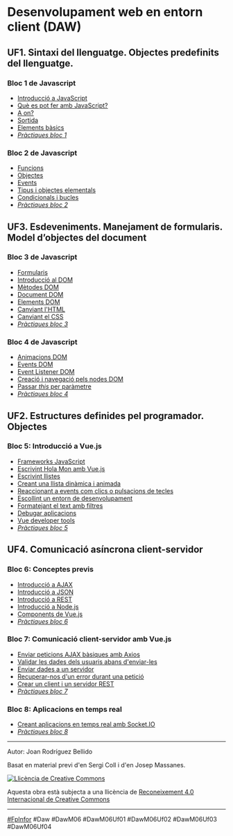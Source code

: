 Desenvolupament web en entorn client (DAW)
================================

UF1. Sintaxi del llenguatge. Objectes predefinits del llenguatge.
-------------------------------

### Bloc 1 de Javascript

* [Introducció a JavaScript](IntroduccioJavaScript.md)
* [Què es pot fer amb JavaScript?](QueEsPotFer.md)
* [A on?](AOn.md)
* [Sortida](Sortida.md)
* [Elements bàsics](ElementsBasics.md)
* [_Pràctiques bloc 1_](Practiques1.md)

### Bloc 2 de Javascript

* [Funcions](Funcions.md)
* [Objectes](Objectes.md)
* [Events](Events.md)
* [Tipus i objectes elementals](TipusIObjectesElementals.md)
* [Condicionals i bucles](CondicionalsIBucles.md)
* [_Pràctiques bloc 2_](Practiques2.md)

UF3. Esdeveniments. Manejament de formularis. Model d’objectes del document
----------------------------

### Bloc 3 de Javascript

* [Formularis](Formularis.md)
* [Introducció al DOM](DOMIntro.md)
* [Mètodes DOM](DOMMetodes.md)
* [Document DOM](DOMDocument.md)
* [Elements DOM](DOMElements.md)
* [Canviant l'HTML](DOMHTML.md)
* [Canviant el CSS](DOMCSS.md)
* [_Pràctiques bloc 3_](Practiques3.md)

### Bloc 4 de Javascript

* [Animacions DOM](DOMAnimacions.md)
* [Events DOM](DOMEvents.md)
* [Event Listener DOM](DOMEventListener.md)
* [Creació i navegació pels nodes DOM](DOMCreacioINavegacioPelsNodes.md)
* [Passar _this_ per paràmetre](PassarThisPerParametre.md)
* [_Pràctiques bloc 4_](Practiques4.md)

UF2. Estructures definides pel programador. Objectes
---------------------------

### Bloc 5: Introducció a Vue.js
* [Frameworks JavaScript](FrameworksJavaScript.md)
* [Escrivint Hola Mon amb Vue.js](EscrivintHolaMonAmbVuejs.md)
* [Escrivint llistes](EscrivintLlistes.md)
* [Creant una llista dinàmica i animada](CreantUnaLlistaDinamicaIAnimada.md)
* [Reaccionant a events com clics o pulsacions de tecles](ReaccionantAEventsComClicsOPulsacionsDeTecles.md)
* [Escollint un entorn de desenvolupament](EscollintUnEntornDeDesenvolupament.md)
* [Formatejant el text amb filtres](FormatejantElTextAmbFiltres.md)
* [Debugar aplicacions](DebugarAplicacions.md)
* [Vue developer
tools](VueDeveloperTools.md)
* [_Pràctiques bloc 5_](Practiques5.md)


<!--
### Caracteristiques bàsiques de Vue.js

* Aprenent a utilitzar propietats computades
* Filtrant una llista amb una propietat computada
* Ordenant una llista amb una propietat computada
* Format de monedes amb filtres
* Format de dates amb filtres
* Mostrar i amagar un element de forma condicional
* Afegint estils de manera condicional
* Afegint diversió a l'aplicació amb transicions CSS
* Produïr HTML sense format
* Crear un formulari amb caselles de verificació
* Crear un formulari amb botons de ràdio
* Crear un formulari amb un element seleccionat
-->

UF4. Comunicació asíncrona client-servidor
---------------------

### Bloc 6: Conceptes previs

* [Introducció a AJAX](IntroduccioAjax.md)
* [Introducció a JSON](IntroduccióAJson.md)
* [Introducció a REST](IntroduccióARest.md)
* [Introducció a Node.js](IntroduccioANodeJs.md)
* [Components de Vue.js](ComponentsVueJs.md)
* [_Pràctiques bloc 6_](Practiques6.md)

### Bloc 7: Comunicació client-servidor amb Vue.js

* [Enviar peticions AJAX bàsiques amb Axios](EnviarPeticionsAjaxBasiquesAmbAxios.md)
* [Validar les dades dels usuaris abans d'enviar-les](ValidarLesDadesDelsUsuarisAbansDEnviarles.md)
* [Enviar dades a un servidor](EnviarDadesAUnServidor.md)
* [Recuperar-nos d'un error durant una petició](RecuperarnosDUnErrorDurantUnaPeticio.md)
* [Crear un client i un servidor REST](CrearUnClientIUnServidorREST.md)
* [_Pràctiques bloc 7_](Practiques7.md)

### Bloc 8: Aplicacions en temps real
* [Creant aplicacions en temps real amb Socket.IO](CreantAplicacionsEnTempsRealAmbSocketIO.md)
* [_Pràctiques bloc 8_](Pràctiques8.md)

---

Autor: Joan Rodríguez Bellido

Basat en material previ d'en Sergi Coll i d'en Josep Massanes.

<a rel="license" href="http://creativecommons.org/licenses/by/4.0/"><img alt="Llicència de Creative Commons" style="border-width:0" src="https://i.creativecommons.org/l/by/4.0/88x31.png" /></a>

Aquesta obra està subjecta a una llicència de <a rel="license" href="http://creativecommons.org/licenses/by/4.0/">Reconeixement 4.0 Internacional de Creative Commons</a>

---

[#FpInfor](https://profesinformatica.github.io/FpInfor/) #Daw #DawM06 #DawM06Uf01 #DawM06Uf02 #DawM06Uf03 #DawM06Uf04
